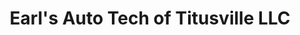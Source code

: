 ---
title: "Earl's Auto Tech of Titusville LLC"
url: /titusville/earls-auto-tech-of-titusville-llc/
shop: car repair
---